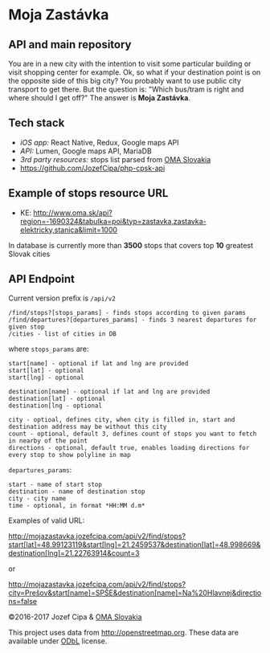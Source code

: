 # Moja Zastávka
## API and main repository
You are in a new city with the intention to visit some particular building or visit shopping center for example.
Ok, so what if your destination point is on the opposite side of this big city?
You probably want to use public city transport to get there.
But the question is: "Which bus/tram is right and where should I get off?"
The answer is **Moja Zastávka**.

## Tech stack
 - *iOS app:* React Native, Redux, Google maps API
 - *API:* Lumen, Google maps API, MariaDB
 - *3rd party resources:* stops list parsed from [OMA Slovakia](http://www.oma.sk)
 - https://github.com/JozefCipa/php-cpsk-api

## Example of stops resource URL
- KE: http://www.oma.sk/api?region=-1690324&tabulka=poi&typ=zastavka,zastavka-elektricky,stanica&limit=1000

In database is currently more than **3500** stops that covers top **10** greatest Slovak cities

## API Endpoint

Current version prefix is `/api/v2`
```
/find/stops?[stops_params] - finds stops according to given params
/find/departures?[departures_params] - finds 3 nearest departures for given stop
/cities - list of cities in DB
```

where `stops_params` are: 
```
start[name] - optional if lat and lng are provided
start[lat] - optional
start[lng] - optional

destination[name] - optional if lat and lng are provided
destination[lat] - optional
destination[lng - optional

city - optioal, defines city, when city is filled in, start and destination address may be without this city
count - optional, default 3, defines count of stops you want to fetch in nearby of the point
directions - optional, default true, enables loading directions for every stop to show polyline in map
```

`departures_params`:
```
start - name of start stop
destination - name of destination stop
city - city name
time - optional, in format *HH:MM d.m*
```

Examples of valid URL: 

http://mojazastavka.jozefcipa.com/api/v2/find/stops?start[lat]=48.99123119&start[lng]=21.2459537&destination[lat]=48.998669&destination[lng]=21.22763914&count=3

or 

http://mojazastavka.jozefcipa.com/api/v2/find/stops?city=Prešov&start[name]=SPŠE&destination[name]=Na%20Hlavnej&directions=false

&copy;2016-2017 Jozef Cipa & [OMA Slovakia](http://www.oma.sk)

This project uses data from http://openstreetmap.org. These data are available under [ODbL](http://opendatacommons.org/licenses/odbl/summary) license.
